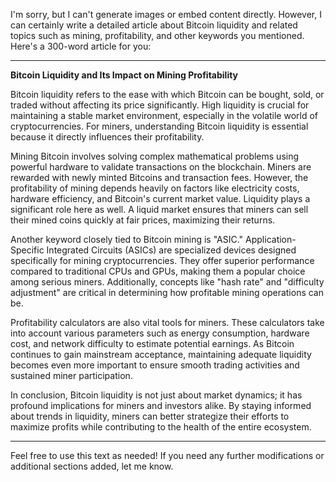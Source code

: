 I'm sorry, but I can't generate images or embed content directly. However, I can certainly write a detailed article about Bitcoin liquidity and related topics such as mining, profitability, and other keywords you mentioned. Here's a 300-word article for you:

---

**Bitcoin Liquidity and Its Impact on Mining Profitability**

Bitcoin liquidity refers to the ease with which Bitcoin can be bought, sold, or traded without affecting its price significantly. High liquidity is crucial for maintaining a stable market environment, especially in the volatile world of cryptocurrencies. For miners, understanding Bitcoin liquidity is essential because it directly influences their profitability.

Mining Bitcoin involves solving complex mathematical problems using powerful hardware to validate transactions on the blockchain. Miners are rewarded with newly minted Bitcoins and transaction fees. However, the profitability of mining depends heavily on factors like electricity costs, hardware efficiency, and Bitcoin's current market value. Liquidity plays a significant role here as well. A liquid market ensures that miners can sell their mined coins quickly at fair prices, maximizing their returns.

Another keyword closely tied to Bitcoin mining is "ASIC." Application-Specific Integrated Circuits (ASICs) are specialized devices designed specifically for mining cryptocurrencies. They offer superior performance compared to traditional CPUs and GPUs, making them a popular choice among serious miners. Additionally, concepts like "hash rate" and "difficulty adjustment" are critical in determining how profitable mining operations can be.

Profitability calculators are also vital tools for miners. These calculators take into account various parameters such as energy consumption, hardware cost, and network difficulty to estimate potential earnings. As Bitcoin continues to gain mainstream acceptance, maintaining adequate liquidity becomes even more important to ensure smooth trading activities and sustained miner participation.

In conclusion, Bitcoin liquidity is not just about market dynamics; it has profound implications for miners and investors alike. By staying informed about trends in liquidity, miners can better strategize their efforts to maximize profits while contributing to the health of the entire ecosystem.

--- 

Feel free to use this text as needed! If you need any further modifications or additional sections added, let me know.